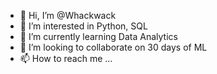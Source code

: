 - 👋 Hi, I’m @Whackwack
- 👀 I’m interested in Python, SQL
- 🌱 I’m currently learning Data Analytics
- 💞️ I’m looking to collaborate on 30 days of ML
- 📫 How to reach me ...

<!---
Whackwack/Whackwack is a ✨ special ✨ repository because its `README.md` (this file) appears on your GitHub profile.
You can click the Preview link to take a look at your changes.
--->
